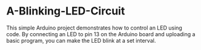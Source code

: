 # A-Blinking-LED-Circuit
This simple Arduino project demonstrates how to control an LED using code. By connecting an LED to pin 13 on the Arduino board and uploading a basic program, you can make the LED blink at a set interval.
